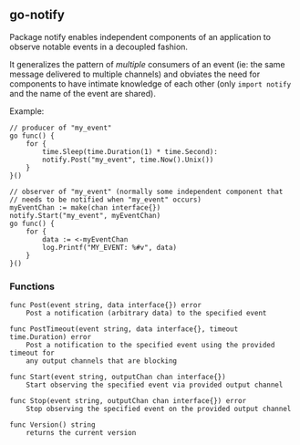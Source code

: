 ## go-notify

Package notify enables independent components of an application to
observe notable events in a decoupled fashion.

It generalizes the pattern of *multiple* consumers of an event (ie: the
same message delivered to multiple channels) and obviates the need for
components to have intimate knowledge of each other (only `import
notify` and the name of the event are shared).

Example:

    // producer of "my_event"
    go func() {
        for {
            time.Sleep(time.Duration(1) * time.Second):
            notify.Post("my_event", time.Now().Unix())
        }
    }()

    // observer of "my_event" (normally some independent component that
    // needs to be notified when "my_event" occurs)
    myEventChan := make(chan interface{})
    notify.Start("my_event", myEventChan)
    go func() {
        for {
            data := <-myEventChan
            log.Printf("MY_EVENT: %#v", data)
        }
    }()

### Functions

    func Post(event string, data interface{}) error
        Post a notification (arbitrary data) to the specified event

    func PostTimeout(event string, data interface{}, timeout time.Duration) error
        Post a notification to the specified event using the provided timeout for
        any output channels that are blocking

    func Start(event string, outputChan chan interface{})
        Start observing the specified event via provided output channel

    func Stop(event string, outputChan chan interface{}) error
        Stop observing the specified event on the provided output channel

    func Version() string
        returns the current version
